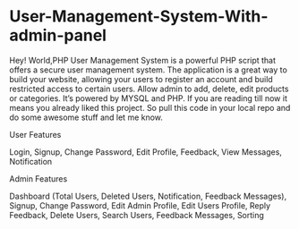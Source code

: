 # User-Management-System-With-admin-panel
Hey! World,PHP User Management System is a powerful PHP script that offers a secure user management system. 
The application is a great way to build your website, allowing your users to register an account and build restricted access to certain users. 
Allow admin to add, delete, edit products or categories. 
It’s powered by MYSQL and PHP.
If you are reading till now it means you already liked this project.
So pull this code in your local repo and do some awesome stuff and let me know.

User Features

Login,
Signup,
Change Password,
Edit Profile,
Feedback,
View Messages,
Notification

Admin Features

Dashboard (Total Users, Deleted Users, Notification, Feedback Messages),
Signup,
Change Password,
Edit Admin Profile,
Edit Users Profile,
Reply Feedback,
Delete Users,
Search Users, Feedback Messages,
Sorting

